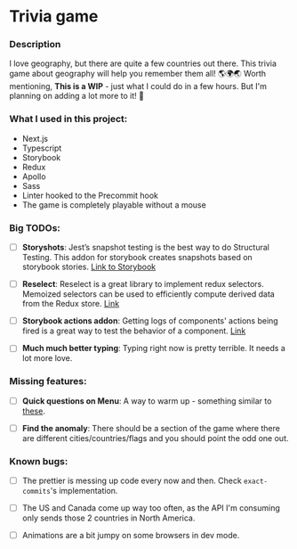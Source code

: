# Trivia game

### Description
I love geography, but there are quite a few countries out there. This trivia game about geography will help you remember them all! 🌎🌍🌏
Worth mentioning, **This is a WIP** - just what I could do in a few hours. But I'm planning on adding a lot more to it! 🚀

### What I used in this project:
 - Next.js
 - Typescript
 - Storybook
 - Redux
 - Apollo
 - Sass
 - Linter hooked to the Precommit hook
 - The game is completely playable without a mouse

### Big TODOs:
 - [ ] **Storyshots**: Jest’s snapshot testing is the best way to do Structural Testing. This addon for storybook creates snapshots based on storybook stories. [Link to Storybook](https://storybook.js.org/docs/testing/structural-testing/)

 - [ ] **Reselect**: Reselect is a great library to implement redux selectors. Memoized selectors can be used to efficiently compute derived data from the Redux store. [Link](https://redux.js.org/recipes/computing-derived-data/)

 - [ ] **Storybook actions addon**: Getting logs of components' actions being fired is a great way to test the behavior of a component. [Link](https://www.npmjs.com/package/@storybook/addon-actions)

 - [ ] **Much much better typing**: Typing right now is pretty terrible. It needs a lot more love.

### Missing features:
 - [ ] **Quick questions on Menu**: A way to warm up - something similar to [these](https://www.triviawell.com/questions/countries).

 - [ ] **Find the anomaly**: There should be a section of the game where there are different cities/countries/flags and you should point the odd one out.

### Known bugs:
 - [ ] The prettier is messing up code every now and then. Check `exact-commits`'s implementation.

 - [ ] The US and Canada come up way too often, as the API I'm consuming only sends those 2 countries in North America.

 - [ ] Animations are a bit jumpy on some browsers in dev mode.
